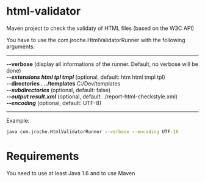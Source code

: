 html-validator
==============

Maven project to check the validaty of HTML files (based on the W3C API)

You have to use the com.jroche.HtmlValidatorRunner with the following arguments:  

---

__--verbose__ (display all informations of the runner. Default, no verbose will be done)  
*__--extensions html tpl tmpl__* (optional, default: htm html tmpl tpl)  
__--directories . ../templates__ C:/Dev/templates  
*__--subdirectories__* (optional, default: false)  
*__--output result.xml__* (optional, default: ./report-html-checkstyle.xml)  
*__--encoding__* (optional, default: UTF-8)  

---
  
  
Example:  
```cmd
java com.jroche.HtmlValidatorRunner --verbose --encoding UTF-16  
```


Requirements
==============

You need to use at least Java 1.6 and to use Maven
